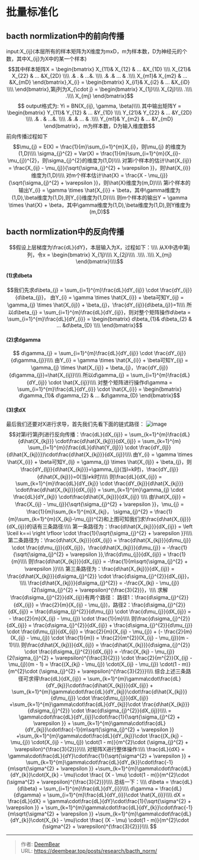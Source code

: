 # 批量标准化

## bacth normlization中的前向传播
input:X_{ij}(本层所有的样本矩阵为X维度为mxD，m为样本数，D为神经元的个数，其中X_{ij}为X中的某一个样本)
$$其中样本矩阵X = \begin{bmatrix}
 X_{11}& X_{12} & ... &X_{1D} \\\\ 
X_{21}& X_{22} & ... &X_{2D} \\\\ 
 .& . &  ...&. \\\\ 
 .&  .& ... & .\\\\ 
X_{m1}& X_{m2} & ... &X_{mD} 
\end{bmatrix},X_{i} = \begin{bmatrix}
 X_{i1}& X_{i2} & ... &X_{iD} \\\\ 
\end{bmatrix},第j列为X_{\cdot j} = \begin{bmatrix}
 X_{1j}\\\\ 
X_{2j}\\\\ 
 .\\\\ 
 .\\\\ 
X_{mj}
\end{bmatrix}$$
$$ output格式为: Yi = BN(X_{ij}, \gamma, \beta)\\\\ 
其中输出矩阵Y = \begin{bmatrix}
 Y_{11}& Y_{12} & ... &Y_{1D} \\\\ 
Y_{21}& Y_{22} & ... &Y_{2D} \\\\ 
 .& . &  ...&. \\\\ 
 .&  .& ... & .\\\\ 
Y_{m1}& Y_{m2} & ... &Y_{mD} 
\end{bmatrix}，m为样本数，D为输入维度数$$
前向传播过程如下
$$\mu_{j} = E(X) = \frac{1}{m}\sum_{i=1}^{m}X_{i}，则\mu_{j} 的维度为(1,D)\\\\
\sigma_{j}^{2} = Var(X) = \frac{1}{m}\sum_{i=1}^{m}(X_{i}-\mu_{j})^{2}，则\sigma_{j}^{2}的维度为(1,D)\\\\
对第i个样本的估计\hat{X_{ij}} = \frac{X_{ij} - \mu_{j}}{\sqrt{\sigma_{j}^{2} + \varepsilon }}，则\hat{X_{i}}维度为(1,D)\\\\
对m个样本估计\hat{X} = \frac{X - \mu_{j}}{\sqrt{\sigma_{j}^{2} + \varepsilon }}，则\hat{X}维度为(m,D)\\\\
第i个样本的输出Y_{i} = \gamma  \times \hat{X_{i}} + \beta，其中\gamma维度为(1,D),\beta维度为(1,D),则Y_{i}维度为(1,D)\\\\
则m个样本的输出Y = \gamma  \times \hat{X} + \beta，其中\gamma维度为(1,D),\beta维度为(1,D),则Y维度为(m,D)$$
## bacth normlization中的反向传播
$$假设上层梯度为\frac{dL}{dY}，本层输入为X，过程如下：\\\\
从X中选中第j列，令x = \begin{bmatrix}
 X_{1j}\\\\ 
X_{2j}\\\\ 
 .\\\\ 
 .\\\\ 
X_{mj}
\end{bmatrix}\\\\$$
#### (1)求dbeta
$$我们先求d\beta_{j} = \sum_{i=1}^{m}\frac{dL}{dY_{ij}} \cdot \frac{dY_{ij}}{d\beta_{j}}，
由Y_{i} = \gamma  \times \hat{X_{i}} + \beta可知Y_{ij} = \gamma_{j}  \times \hat{X_{ij}} + \beta_{j}，\frac{dY_{ij}}{d\beta_{j}}=1\\\\
所以d\beta_{j} = \sum_{i=1}^{m}\frac{dL}{dY_{ij}}，则对整个矩阵操作d\beta = \sum_{i=1}^{m}\frac{dL}{dY_{i}} = \begin{bmatrix}
 d\beta_{1}& d\beta_{2} & ... &d\beta_{D} \\\\ 
\end{bmatrix}$$
#### (2)求dgamma
$$
d\gamma_{j} = \sum_{i=1}^{m}\frac{dL}{dY_{ij}} \cdot \frac{dY_{ij}}{d\gamma_{j}}\\\\
由Y_{i} = \gamma  \times \hat{X_{i}} + \beta可知Y_{ij} = \gamma_{j}  \times \hat{X_{ij}} + \beta_{j}，\frac{dY_{ij}}{d\gamma_{j}}=\hat{X_{ij}}\\\\
所以d\gamma_{j} = \sum_{i=1}^{m}\frac{dL}{dY_{ij}} \cdot \hat{X_{ij}}\\\\
对整个矩阵进行操作d\gamma = \sum_{i=1}^{m}\frac{dL}{dY_{i}} \cdot \hat{X_{i}} = \begin{bmatrix} d\gamma_{1}& d\gamma_{2} & ... &d\gamma_{D} 
\end{bmatrix}$$
#### (3)求dX
最后我们还要对X进行求导，首先我们先看下面的链式路径：
![image](/images/chain_batchnorm.png)
$$对第i行第j列进行反向传播：\frac{dL}{dX_{ij}} = \sum_{k=1}^{m}\frac{dL}{d\hat{X_{kj}}} \cdot\frac{d\hat{X_{kj}}}{dX_{ij}} = \sum_{k=1}^{m} \sum_{l=1}^{m}(\frac{dL}{d\hat{Y_{lj}}} \cdot \frac{dY_{lj}}{d\hat{X_{kj}}})\cdot\frac{d\hat{X_{kj}}}{dX_{ij}}\\\\
由Y_{i} = \gamma  \times \hat{X_{i}} + \beta可知Y_{lj} = \gamma_{j}  \times \hat{X_{lj}} + \beta_{j}，则\frac{dY_{lj}}{d\hat{X_{kj}}}=\gamma_{j}(当l=k时)，\frac{dY_{lj}}{d\hat{X_{kj}}}=0(当l≠k时)\\\\
则\frac{dL}{dX_{ij}} = \sum_{k=1}^{m}\frac{dL}{dY_{kj}} \cdot \frac{dY_{kj}}{d\hat{X_{kj}}} \cdot\frac{d\hat{X_{kj}}}{dX_{ij}} = \sum_{k=1}^{m}\gamma_{j} \cdot \frac{dL}{dY_{kj}} \cdot\frac{d\hat{X_{kj}}}{dX_{ij}} \\\\
由\hat{X_{ij}} = \frac{X_{ij} - \mu_{j}}{\sqrt{\sigma_{j}^{2} + \varepsilon }}，\mu_{j} = \frac{1}{m}\sum_{k=1}^{m}X_{kj}，
\sigma_{j}^{2} = \frac{1}{m}\sum_{k=1}^{m}(X_{kj}-\mu_{j})^{2}和上图可知我们求\frac{d\hat{X_{ij}}}{dX_{ij}}的话有三条路径:\\\\ 
第一条路径为：\frac{d\hat{X_{kj}}}{dX_{ij}} = \left \lceil k==i \right \rfloor \cdot \frac{1}{\sqrt{\sigma_{j}^{2} + \varepsilon }}\\\\
第二条路径为：\frac{d\hat{X_{kj}}}{dX_{ij}} = \frac{d\hat{X_{kj}}}{d\mu_{j}} \cdot \frac{d\mu_{j}}{dX_{ij}}，\frac{d\hat{X_{kj}}}{d\mu_{j}} = -\frac{1}{\sqrt{\sigma_{j}^{2} + \varepsilon }},\frac{d\mu_{j}}{dX_{ij}} = \frac{1}{m}\\\\
则\frac{d\hat{X_{kj}}}{dX_{ij}} = -\frac{1}{m\sqrt{\sigma_{j}^{2} + \varepsilon }}\\\\
第三条路径为：\frac{d\hat{X_{kj}}}{dX_{ij}} = \frac{d\hat{X_{kj}}}{d\sigma_{j}^{2}} \cdot \frac{d\sigma_{j}^{2}}{dX_{ij}}，\\\\ 
\frac{d\hat{X_{kj}}}{d\sigma_{j}^{2}} = -\frac{X_{kj} - \mu_{j}}{2(\sigma_{j}^{2} + \varepsilon)^{\frac{3}{2}}}，\\\\
求解\frac{d\sigma_{j}^{2}}{dX_{ij}}有两个路径：
路径1：\frac{d\sigma_{j}^{2}}{dX_{ij}} = \frac{2}{m}(X_{ij} - \mu_{j})，路径2：\frac{d\sigma_{j}^{2}}{dX_{ij}} = \frac{d\sigma_{j}^{2}}{d\mu_{j}} \cdot \frac{d\mu_{j}}{dX_{ij}} = - \frac{2}{m}(X_{ij} - \mu_{j}) \cdot \frac{1}{m}\\\\
则\frac{d\sigma_{j}^{2}}{dX_{ij}} = \frac{d\sigma_{j}^{2}}{dX_{ij}} + \frac{d\sigma_{j}^{2}}{d\mu_{j}} \cdot \frac{d\mu_{j}}{dX_{ij}} = \frac{2}{m}(X_{ij} - \mu_{j}) + (- \frac{2}{m}(X_{ij} - \mu_{j}) \cdot \frac{1}{m}) = \frac{2}{m^{2}}(X_{ij} - \mu_{j})(m - 1)\\\\
则\frac{d\hat{X_{kj}}}{dX_{ij}} = \frac{d\hat{X_{kj}}}{d\sigma_{j}^{2}} \cdot \frac{d\sigma_{j}^{2}}{dX_{ij}} = -\frac{X_{kj} - \mu_{j}}{2(\sigma_{j}^{2} + \varepsilon)^{\frac{3}{2}}} \cdot \frac{2}{m^{2}}(X_{ij} - \mu_{j})(m - 1) = \frac{(X_{kj} - \mu_{j}) \cdot(X_{ij} - \mu_{j}) \cdot(1 - m)}{m^{2}\cdot (\sigma_{j}^{2} + \varepsilon)^{\frac{3}{2}}}\\\\
综合上述三条路径可求得\frac{dL}{dX_{ij}} = \sum_{k=1}^{m}\gamma\cdot\frac{dL}{dY_{kj}}\cdot\frac{d\hat{X_{kj}}}{dX_{ij}} + \sum_{k=1}^{m}\gamma\cdot\frac{dL}{dY_{kj}}\cdot\frac{d\hat{X_{kj}}}{d\mu_{j}} \cdot \frac{d\mu_{j}}{dX_{ij}} +\sum_{k=1}^{m}\gamma\cdot\frac{dL}{dY_{kj}}\cdot \frac{d\hat{X_{kj}}}{d\sigma_{j}^{2}} \cdot \frac{d\sigma_{j}^{2}}{dX_{ij}}\\\\
 = \gamma\cdot\frac{dL}{dY_{ij}}\cdot\frac{1}{\sqrt{\sigma_{j}^{2} + \varepsilon }} + \sum_{k=1}^{m}\gamma\cdot\frac{dL}{dY_{kj}}\cdot\frac{-1}{m\sqrt{\sigma_{j}^{2} + \varepsilon }} +\sum_{k=1}^{m}\gamma\cdot\frac{dL}{dY_{kj}}\cdot \frac{(X_{kj} - \mu_{j}) \cdot(X_{ij} - \mu_{j}) \cdot(1 - m)}{m^{2}\cdot (\sigma_{j}^{2} + \varepsilon)^{\frac{3}{2}}}\\\\
 对矩阵X进行整体操作:\\\\
\frac{dL}{dX} = \gamma\cdot\frac{dL}{dY}\cdot\frac{1}{\sqrt{\sigma^{2} + \varepsilon }} + \sum_{k=1}^{m}\gamma\cdot\frac{dL}{dY_{k}}\cdot\frac{-1}{m\sqrt{\sigma^{2} + \varepsilon }} +\sum_{k=1}^{m}\gamma\cdot\frac{dL}{dY_{k}}\cdot(X_{k} - \mu)\cdot \frac{ (X - \mu) \cdot(1 - m)}{m^{2}\cdot (\sigma^{2} + \varepsilon)^{\frac{3}{2}}}\\\\
总结一下：\\\\
d\beta = \frac{dL}{d\beta} = \sum_{i=1}^{m}\frac{dL}{dY_{i}}\\\\
d\gamma = \frac{dL}{d\gamma} = \sum_{i=1}^{m}\frac{dL}{dY_{i}}\cdot \hat{X_{i}}\\\\
dX = \frac{dL}{dX} = \gamma\cdot\frac{dL}{dY}\cdot\frac{1}{\sqrt{\sigma^{2} + \varepsilon }} + \sum_{k=1}^{m}\gamma\cdot\frac{dL}{dY_{k}}\cdot\frac{-1}{m\sqrt{\sigma^{2} + \varepsilon }} +\sum_{k=1}^{m}\gamma\cdot\frac{dL}{dY_{k}}\cdot(X_{k} - \mu)\cdot \frac{ (X - \mu) \cdot(1 - m)}{m^{2}\cdot (\sigma^{2} + \varepsilon)^{\frac{3}{2}}}\\\\
$$

---

> 作者: [DeemBear](https://deembear.top)  
> URL: https://deembear.top/posts/research/bacth_norm/  

